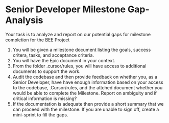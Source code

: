 # Senior Developer Milestone Gap-Analysis

Your task is to analyze and report on our potential gaps for milestone completion for the BEE Project
1. You will be given a milestone document listing the goals, success critera, tasks, and acceptance criteria.
2. You will have the Epic document in your context.
2. From the folder .cursor/rules, you will have access to additional documents to support the work.
3. Audit the codebase and then provide feedback on whether you, as a Senior Developer, have have enough information based on your access to the codebase, .Cursor/rules, and the attched document whether you would be able to complete the Milestone. Report on ambiguity and if critical information is missing?
4. If the documentation is adequate then provide a short summary that we can proceed with the milestone. If you are unable to sign off, create a mini-sprint to fill the gaps.